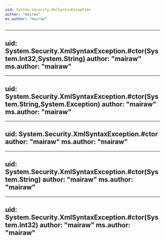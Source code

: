 ```yaml
---
uid: System.Security.XmlSyntaxException
author: "mairaw"
ms.author: "mairaw"
---
```


---
uid: System.Security.XmlSyntaxException.#ctor(System.Int32,System.String)
author: "mairaw"
ms.author: "mairaw"
---

---
uid: System.Security.XmlSyntaxException.#ctor(System.String,System.Exception)
author: "mairaw"
ms.author: "mairaw"
---

---
uid: System.Security.XmlSyntaxException.#ctor
author: "mairaw"
ms.author: "mairaw"
---

---
uid: System.Security.XmlSyntaxException.#ctor(System.String)
author: "mairaw"
ms.author: "mairaw"
---

---
uid: System.Security.XmlSyntaxException.#ctor(System.Int32)
author: "mairaw"
ms.author: "mairaw"
---
